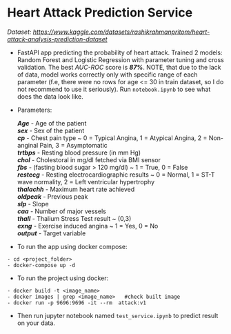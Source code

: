 # Heart Attack Prediction Service
*Dataset: https://www.kaggle.com/datasets/rashikrahmanpritom/heart-attack-analysis-prediction-dataset*  

- FastAPI app predicting the probability of heart attack. Trained 2 models: Random Forest and Logistic Regression with parameter tuning and cross validation. The best *AUC-ROC* score is ***87%***. NOTE, that due to the lack of data, model works correctly only with specific range of each parameter (f.e, there were no rows for age <= 30 in train dataset, so I do not recommend to use it seriously). Run `notebook.ipynb` to see what does the data look like.

- Parameters:

    ***Age*** - Age of the patient  
    ***sex*** - Sex of the patient  
    ***cp*** - Chest pain type ~ 0 = Typical Angina, 1 = Atypical Angina, 2 = Non-anginal Pain, 3 = Asymptomatic  
    ***trtbps*** - Resting blood pressure (in mm Hg)  
    ***chol*** - Cholestoral in mg/dl fetched via BMI sensor  
    ***fbs*** - (fasting blood sugar > 120 mg/dl) ~ 1 = True, 0 = False  
    ***restecg*** - Resting electrocardiographic results ~ 0 = Normal, 1 = ST-T wave normality, 2 = Left ventricular hypertrophy  
    ***thalachh*** - Maximum heart rate achieved  
    ***oldpeak*** - Previous peak  
    ***slp*** - Slope  
    ***caa*** - Number of major vessels  
    ***thall*** - Thalium Stress Test result ~ (0,3)  
    ***exng*** - Exercise induced angina ~ 1 = Yes, 0 = No  
    ***output*** - Target variable  


- To run the app using docker compose:  
```
- cd <project_folder>
- docker-compose up -d
```

- To run the project using docker:
```
- docker build -t <image_name>
- docker images | grep <image_name>   #check built image
- docker run -p 9696:9696 -it --rm  attack:v1
```

- Then run jupyter notebook named `test_service.ipynb` to predict result on your data.

